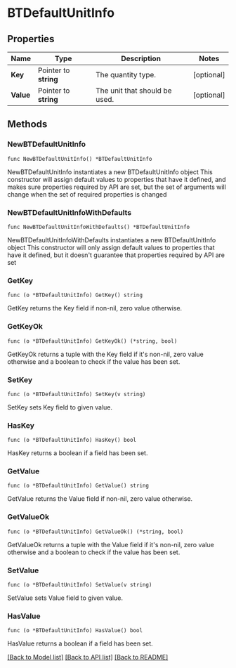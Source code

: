 # BTDefaultUnitInfo

## Properties

Name | Type | Description | Notes
------------ | ------------- | ------------- | -------------
**Key** | Pointer to **string** | The quantity type. | [optional] 
**Value** | Pointer to **string** | The unit that should be used. | [optional] 

## Methods

### NewBTDefaultUnitInfo

`func NewBTDefaultUnitInfo() *BTDefaultUnitInfo`

NewBTDefaultUnitInfo instantiates a new BTDefaultUnitInfo object
This constructor will assign default values to properties that have it defined,
and makes sure properties required by API are set, but the set of arguments
will change when the set of required properties is changed

### NewBTDefaultUnitInfoWithDefaults

`func NewBTDefaultUnitInfoWithDefaults() *BTDefaultUnitInfo`

NewBTDefaultUnitInfoWithDefaults instantiates a new BTDefaultUnitInfo object
This constructor will only assign default values to properties that have it defined,
but it doesn't guarantee that properties required by API are set

### GetKey

`func (o *BTDefaultUnitInfo) GetKey() string`

GetKey returns the Key field if non-nil, zero value otherwise.

### GetKeyOk

`func (o *BTDefaultUnitInfo) GetKeyOk() (*string, bool)`

GetKeyOk returns a tuple with the Key field if it's non-nil, zero value otherwise
and a boolean to check if the value has been set.

### SetKey

`func (o *BTDefaultUnitInfo) SetKey(v string)`

SetKey sets Key field to given value.

### HasKey

`func (o *BTDefaultUnitInfo) HasKey() bool`

HasKey returns a boolean if a field has been set.

### GetValue

`func (o *BTDefaultUnitInfo) GetValue() string`

GetValue returns the Value field if non-nil, zero value otherwise.

### GetValueOk

`func (o *BTDefaultUnitInfo) GetValueOk() (*string, bool)`

GetValueOk returns a tuple with the Value field if it's non-nil, zero value otherwise
and a boolean to check if the value has been set.

### SetValue

`func (o *BTDefaultUnitInfo) SetValue(v string)`

SetValue sets Value field to given value.

### HasValue

`func (o *BTDefaultUnitInfo) HasValue() bool`

HasValue returns a boolean if a field has been set.


[[Back to Model list]](../README.md#documentation-for-models) [[Back to API list]](../README.md#documentation-for-api-endpoints) [[Back to README]](../README.md)


